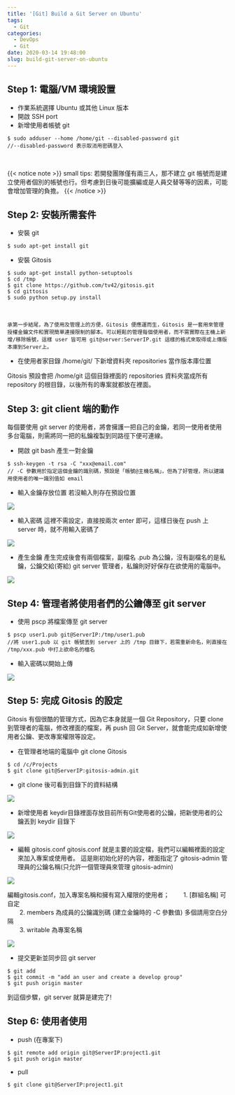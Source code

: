 ```yaml
---
title: '[Git] Build a Git Server on Ubuntu'
tags:
  - Git
categories:
  - DevOps
  - Git
date: 2020-03-14 19:48:00
slug: build-git-server-on-ubuntu
---
```

## Step 1: 電腦/VM 環境設置

- 作業系統選擇 Ubuntu 或其他 Linux 版本
- 開啟 SSH port
- 新增使用者帳號 git

<!--more-->

```
$ sudo adduser --home /home/git --disabled-password git
//--disabled-password 表示取消用密碼登入
```
</br>

{{< notice note >}}
small tips:
若開發團隊僅有兩三人，那不建立 git 帳號而是建立使用者個別的帳號也行。但考慮到日後可能擴編或是人員交替等等的因素，可能會增加管理的負擔。
{{< /notice >}}

## Step 2: 安裝所需套件

- 安裝 git
```
$ sudo apt-get install git
```
- 安裝 Gitosis
```
$ sudo apt-get install python-setuptools
$ cd /tmp
$ git clone https://github.com/tv42/gitosis.git
$ cd gittosis
$ sudo python setup.py install
```
</br>

```
承第一步結尾，為了使用及管理上的方便，Gitosis 便應運而生，Gitosis 是一套用來管理授權金鑰文件和實現簡單連接限制的腳本。可以輕鬆的管理每個使用者，而不需實際在主機上新增/移除帳號，這樣 user 皆可用 git@server:ServerIP.git 這樣的格式來取得或上傳版本庫到Server上。
```
- 在使用者家目錄 /home/git/ 下新增資料夾 repositories 當作版本庫位置

Gitosis 預設會把 /home/git 這個目錄裡面的 repositories 資料夾當成所有 repository 的根目錄，以後所有的專案就都放在裡面。

## Step 3: git client 端的動作
每個要使用 git server 的使用者，將會擁護一把自己的金鑰，若同一使用者使用多台電腦，則需將同一把的私鑰複製到同路徑下便可連線。

- 開啟 git bash 產生一對金鑰
```
$ ssh-keygen -t rsa -C "xxx@email.com"
// -C 參數用於指定這個金鑰的識別碼，預設是「帳號@主機名稱」，但為了好管理，所以建議用使用者的唯一識別值如 email
```
- 輸入金鑰存放位置
若沒輸入則存在預設位置

![](https://imgur.com/0ppmntS.png)

- 輸入密碼
這裡不需設定，直接按兩次 enter 即可，這樣日後在 push 上 server 時，就不用輸入密碼了

![](https://imgur.com/thA3DK7.png)

- 產生金鑰
產生完成後會有兩個檔案，副檔名 .pub 為公鑰，沒有副檔名的是私鑰，公鑰交給(寄給) git server 管理者，私鑰則好好保存在欲使用的電腦中。

![](https://imgur.com/28JswVa.png)

## Step 4: 管理者將使用者們的公鑰傳至 git server
- 使用 pscp 將檔案傳至 git server
```
$ pscp user1.pub git@ServerIP:/tmp/user1.pub
//將 user1.pub 以 git 帳號丟到 server 上的 /tmp 目錄下，若需重新命名，則直接在 /tmp/xxx.pub 中打上欲命名的檔名
```
- 輸入密碼以開始上傳

![](https://imgur.com/3GywqeJ.png)

## Step 5: 完成 Gitosis 的設定

Gitosis 有個很酷的管理方式，因為它本身就是一個 Git Repository，只要 clone 到管理者的電腦，修改裡面的檔案，再 push 回 Git Server，就會能完成如新增使用者公鑰、更改專案權限等設定。

- 在管理者地端的電腦中 git clone Gitosis
```
$ cd /c/Projects
$ git clone git@ServerIP:gitosis-admin.git
```
- git clone 後可看到目錄下的資料結構

![](https://imgur.com/NFLalCV.png)

- 新增使用者
keydir目錄裡面存放目前所有Git使用者的公鑰，把新使用者的公鑰丟到 keydir 目錄下

![](https://imgur.com/4GM2rl3.png)

- 編輯 gitosis.conf
gitosis.conf 就是主要的設定檔，我們可以編輯裡面的設定來加入專案或使用者。
這是剛初始化好的內容，裡面指定了 gitosis-admin 管理員的公鑰名稱(只允許一個管理員來管理 gitosis-admin)

![](https://imgur.com/NkLcrPE.png)

編輯gitosis.conf，加入專案名稱和擁有寫入權限的使用者；
　　1. [群組名稱] 可自定  
　　2. members 為成員的公鑰識別碼 (建立金鑰時的 -C 參數值) 多個請用空白分隔  
　　3. writable 為專案名稱

![](https://imgur.com/EYbI7GT.png)

- 提交更新並同步回 git server
```
$ git add
$ git commit -m "add an user and create a develop group"
$ git push origin master
```
到這個步驟，git server 就算是建完了!

## Step 6: 使用者使用

- push (在專案下)
```
$ git remote add origin git@ServerIP:project1.git
$ git push origin master
```

- pull
```
$ git clone git@ServerIP:project1.git
```